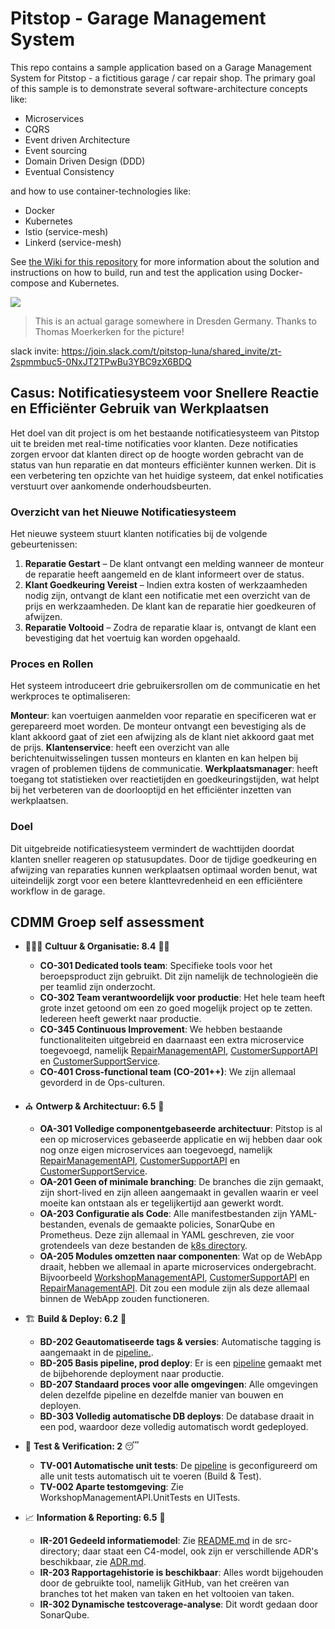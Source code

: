 # Pitstop - Garage Management System
This repo contains a sample application based on a Garage Management System for Pitstop - a fictitious garage / car repair shop. The primary goal of this sample is to demonstrate several software-architecture concepts like:  
* Microservices  
* CQRS  
* Event driven Architecture  
* Event sourcing  
* Domain Driven Design (DDD)  
* Eventual Consistency  

and how to use container-technologies like:

* Docker
* Kubernetes
* Istio (service-mesh)
* Linkerd (service-mesh)

See [the Wiki for this repository](https://github.com/EdwinVW/pitstop/wiki "Pitstop Wiki") for more information about the solution and instructions on how to build, run and test the application using Docker-compose and Kubernetes.

![](pitstop-garage.png)

> This is an actual garage somewhere in Dresden Germany. Thanks to Thomas Moerkerken for the picture!

slack invite: https://join.slack.com/t/pitstop-luna/shared_invite/zt-2spmmbuc5-0NxJT2TPwBu3YBC9zX6BDQ

## Casus: Notificatiesysteem voor Snellere Reactie en Efficiënter Gebruik van Werkplaatsen

Het doel van dit project is om het bestaande notificatiesysteem van Pitstop uit te breiden met real-time notificaties voor klanten. Deze notificaties zorgen ervoor dat klanten direct op de hoogte worden gebracht van de status van hun reparatie en dat monteurs efficiënter kunnen werken. Dit is een verbetering ten opzichte van het huidige systeem, dat enkel notificaties verstuurt over aankomende onderhoudsbeurten.

### Overzicht van het Nieuwe Notificatiesysteem

Het nieuwe systeem stuurt klanten notificaties bij de volgende gebeurtenissen:

1. **Reparatie Gestart** – De klant ontvangt een melding wanneer de monteur de reparatie heeft aangemeld en de klant informeert over de status.
2. **Klant Goedkeuring Vereist** – Indien extra kosten of werkzaamheden nodig zijn, ontvangt de klant een notificatie met een overzicht van de prijs en werkzaamheden. De klant kan de reparatie hier goedkeuren of afwijzen.
3. **Reparatie Voltooid** – Zodra de reparatie klaar is, ontvangt de klant een bevestiging dat het voertuig kan worden opgehaald.

### Proces en Rollen

Het systeem introduceert drie gebruikersrollen om de communicatie en het werkproces te optimaliseren:

**Monteur**: kan voertuigen aanmelden voor reparatie en specificeren wat er gerepareerd moet worden. De monteur ontvangt een bevestiging als de klant akkoord gaat of ziet een afwijzing als de klant niet akkoord gaat met de prijs.
**Klantenservice**: heeft een overzicht van alle berichtenuitwisselingen tussen monteurs en klanten en kan helpen bij vragen of problemen tijdens de communicatie.
**Werkplaatsmanager**: heeft toegang tot statistieken over reactietijden en goedkeuringstijden, wat helpt bij het verbeteren van de doorlooptijd en het efficiënter inzetten van werkplaatsen.

### Doel

Dit uitgebreide notificatiesysteem vermindert de wachttijden doordat klanten sneller reageren op statusupdates. Door de tijdige goedkeuring en afwijzing van reparaties kunnen werkplaatsen optimaal worden benut, wat uiteindelijk zorgt voor een betere klanttevredenheid en een efficiëntere workflow in de garage.

## CDMM Groep self assessment

* 🧑‍🤝‍🧑 **Cultuur & Organisatie: 8.4** 🦆🦆
  * **CO-301 Dedicated tools team**: Specifieke tools voor het beroepsproduct zijn gebruikt. Dit zijn namelijk de technologieën die per teamlid zijn onderzocht.
  * **CO-302 Team verantwoordelijk voor productie**: Het hele team heeft grote inzet getoond om een zo goed mogelijk project op te zetten. Iedereen heeft gewerkt naar productie.
  * **CO-345 Continuous Improvement**: We hebben bestaande functionaliteiten uitgebreid en daarnaast een extra microservice toegevoegd, namelijk [RepairManagementAPI](src/RepairManagementAPI), [CustomerSupportAPI](src/CustomerSupportAPI/) en [CustomerSupportService](src/CustomerSupportService/).
  * **CO-401 Cross-functional team (CO-201++)**: We zijn allemaal gevorderd in de Ops-culturen.

* ⛪ **Ontwerp & Architectuur: 6.5** 🦆
  * **OA-301 Volledige componentgebaseerde architectuur**: Pitstop is al een op microservices gebaseerde applicatie en wij hebben daar ook nog onze eigen microservices aan toegevoegd, namelijk [RepairManagementAPI](src/RepairManagementAPI), [CustomerSupportAPI](src/CustomerSupportAPI/) en [CustomerSupportService](src/CustomerSupportService/).
  * **OA-201 Geen of minimale branching**: De branches die zijn gemaakt, zijn short-lived en zijn alleen aangemaakt in gevallen waarin er veel moeite kan ontstaan als er tegelijkertijd aan gewerkt wordt.
  * **OA-203 Configuratie als Code**: Alle manifestbestanden zijn YAML-bestanden, evenals de gemaakte policies, SonarQube en Prometheus. Deze zijn allemaal in YAML geschreven, zie voor grotendeels van deze bestanden de [k8s directory](src/k8s/).
  * **OA-205 Modules omzetten naar componenten**: Wat op de WebApp draait, hebben we allemaal in aparte microservices ondergebracht. Bijvoorbeeld [WorkshopManagementAPI](src/WorkshopManagementAPI/), [CustomerSupportAPI](src/CustomerSupportAPI/) en [RepairManagementAPI](src/RepairManagementAPI). Dit zou een module zijn als deze allemaal binnen de WebApp zouden functioneren.

* 🏗️ **Build & Deploy: 6.2** 🦆
  * **BD-202 Geautomatiseerde tags & versies**: Automatische tagging is aangemaakt in de [pipeline.](../pitstop-team-luna/.github/workflows/pipeline.yaml).
  * **BD-205 Basis pipeline, prod deploy**: Er is een [pipeline](../pitstop-team-luna/.github/workflows/pipeline.yaml) gemaakt met de bijbehorende deployment naar productie.
  * **BD-207 Standaard proces voor alle omgevingen**: Alle omgevingen delen dezelfde pipeline en dezelfde manier van bouwen en deployen.
  * **BD-303 Volledig automatische DB deploys**: De database draait in een pod, waardoor deze volledig automatisch wordt gedeployed.

* 🧪 **Test & Verification: 2** 😴
  * **TV-001 Automatische unit tests**: De [pipeline](../pitstop-team-luna/.github/workflows/pipeline.yaml) is geconfigureerd om alle unit tests automatisch uit te voeren (Build & Test).
  * **TV-002 Aparte testomgeving**: Zie WorkshopManagementAPI.UnitTests en UITests.

* 📈 **Information & Reporting: 6.5** 🦆
  * **IR-201 Gedeeld informatiemodel**: Zie [README.md](src/README.md) in de src-directory; daar staat een C4-model, ook zijn er verschillende ADR's beschikbaar, zie [ADR.md](docs/adr.md).
  * **IR-203 Rapportagehistorie is beschikbaar**: Alles wordt bijgehouden door de gebruikte tool, namelijk GitHub, van het creëren van branches tot het maken van taken en het voltooien van taken.
  * **IR-302 Dynamische testcoverage-analyse**: Dit wordt gedaan door SonarQube.
